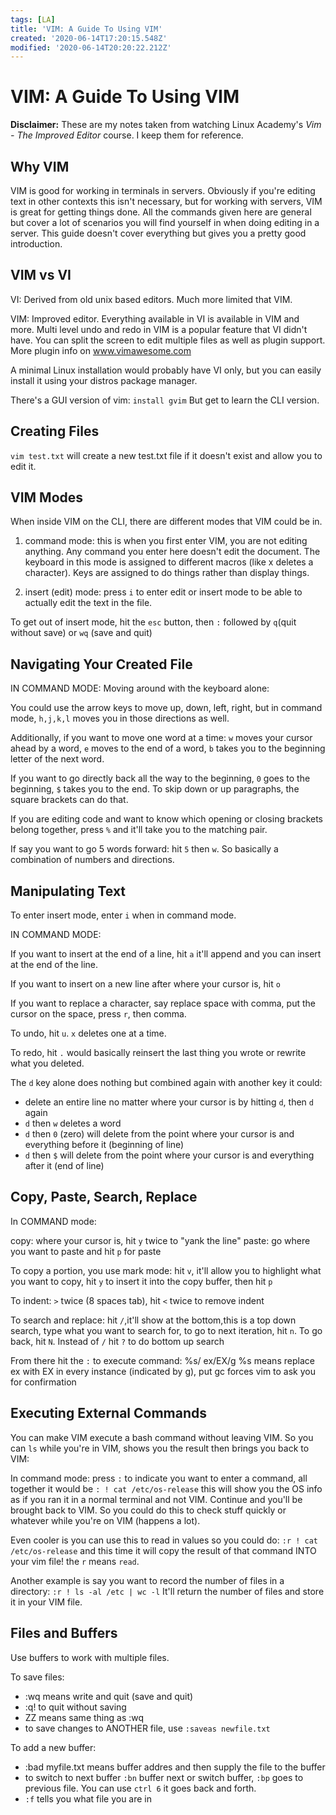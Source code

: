 ```yaml
---
tags: [LA]
title: 'VIM: A Guide To Using VIM'
created: '2020-06-14T17:20:15.548Z'
modified: '2020-06-14T20:20:22.212Z'
---
```


# VIM: A Guide To Using VIM

**Disclaimer:** These are my notes taken from watching Linux Academy's _Vim - The Improved Editor_ course. I keep them for reference.

## Why VIM

VIM is good for working in terminals in servers. Obviously if you're editing text in other contexts this isn't necessary, but for working with servers, VIM is great for getting things done. All the commands given here are general but cover a lot of scenarios you will find yourself in when doing editing in a server. This guide doesn't cover everything but gives you a pretty good introduction. 

## VIM vs VI

VI: Derived from old unix based editors. Much more limited that VIM.

VIM: Improved editor. Everything available in VI is available in VIM and more. Multi level undo and redo in VIM is a popular feature that VI didn't have. You can split the screen to edit multiple files as well as plugin support. More plugin info on www.vimawesome.com

A minimal Linux installation would probably have VI only, but you can easily install it using your distros package manager.

There's a GUI version of vim: `install gvim`
But get to learn the CLI version.

## Creating Files

`vim test.txt` will create a new test.txt file if it doesn't exist and allow you to edit it.

## VIM Modes
When inside VIM on the CLI, there are different modes that VIM could be in. 

1) command mode: this is when you first enter VIM, you are not editing anything. Any command you enter here doesn't edit the document. The keyboard in this mode is assigned to different macros (like x deletes a character). Keys are assigned to do things rather than display things.

2) insert (edit) mode: press `i` to enter edit or insert mode to be able to actually edit the text in the file. 

To get out of insert mode, hit the `esc` button, then `:` followed by `q`(quit without save) or `wq` (save and quit)

## Navigating Your Created File

IN COMMAND MODE:
Moving around with the keyboard alone:

You could use the arrow keys to move up, down, left, right, but in command mode, `h,j,k,l` moves you in those directions as well. 

Additionally, if you want to move one word at a time:
`w` moves your cursor ahead by a word, `e` moves to the end of a word, `b` takes you to the beginning letter of the next word. 

If you want to go directly back all the way to the beginning, `0` goes to the beginning, `$` takes you to the end. To skip down or up paragraphs, the square brackets can do that. 

If you are editing code and want to know which opening or closing brackets belong together, press `%` and it'll take you to the matching pair. 

If say you want to go 5 words forward: hit `5` then `w`. So basically a combination of numbers and directions.

## Manipulating Text

To enter insert mode, enter `i` when in command mode. 

IN COMMAND MODE:

If you want to insert at the end of a line, hit `a` it'll append and you can insert at the end of the line.

If you want to insert on a new line after where your cursor is, hit `o`

If you want to replace a character, say replace space with comma, put the cursor on the space, press `r`, then comma.

To undo, hit `u`. `x` deletes one at a time.

To redo, hit `.` would basically reinsert the last thing you wrote or rewrite what you deleted.

The `d` key alone does nothing but combined again with another key it could:

- delete an entire line no matter where your cursor is by hitting `d`, then `d` again
- `d` then `w` deletes a word
- `d` then `0` (zero) will delete from the point where your cursor is and everything before it (beginning of line)
- `d` then `$` will delete from the point where your cursor is and everything after it (end of line)


## Copy, Paste, Search, Replace

In COMMAND mode:

copy: where your cursor is, hit `y` twice to "yank the line"
paste: go where you want to paste and hit `p` for paste

To copy a portion, you use mark mode:
hit `v`, it'll allow you to highlight what you want to copy, hit `y` to insert it into the copy buffer, then hit `p`

To indent: `>` twice (8 spaces tab), hit `<` twice to remove indent

To search and replace: hit `/`,it'll show at the bottom,this is a top down search, type what you want to search for, to go to next iteration, hit `n`. To go back, hit `N`. Instead of `/` hit `?` to do bottom up search

From there hit the `:` to execute command: %s/ ex/EX/g
%s means replace ex with EX in every instance (indicated by g), put gc forces vim to ask you for confirmation

## Executing External Commands

You can make VIM execute a bash command without leaving VIM. So you can `ls` while you're in VIM, shows you the result then brings you back to VIM:

In command mode:
press `:` to indicate you want to enter a command, all together it would be
`: ! cat /etc/os-release` this will show you the OS info as if you ran it in a normal terminal and not VIM. Continue and you'll be brought back to VIM. So you could do this to check stuff quickly or whatever while you're on VIM (happens a lot).

Even cooler is you can use this to read in values so you could do: `:r ! cat /etc/os-release` and this time it will copy the result of that command INTO your vim file! the `r` means `read`.

Another example is say you want to record the number of files in a directory:
`:r ! ls -al /etc | wc -l`
It'll return the number of files and store it in your VIM file.

## Files and Buffers

Use buffers to work with multiple files.

To save files:
- :wq means write and quit (save and quit)
- :q! to quit without saving
- ZZ means same thing as :wq
- to save changes to ANOTHER file, use `:saveas newfile.txt`

To add a new buffer:
- :bad myfile.txt means buffer addres and then supply the file to the buffer
- to switch to next buffer `:bn` buffer next or switch buffer, `:bp` goes to previous file. You can use `ctrl 6` it goes back and forth.
- `:f` tells you what file you are in
